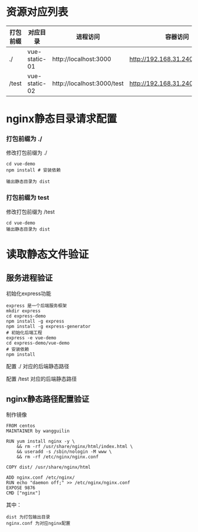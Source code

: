 # 资源对应列表

| 打包前缀 | 对应目录      | 进程访问                   | 容器访问                         |
| -------- | ------------- | -------------------------- | -------------------------------- |
| ./       | vue-static-01 | http://localhost:3000      | http://192.168.31.240:8001/      |
| /test    | vue-static-02 | http://localhost:3000/test | http://192.168.31.240:8001/test/ |



# nginx静态目录请求配置

### 打包前缀为 ./

修改打包前缀为 ./



```
cd vue-demo
npm install # 安装依赖

输出静态目录为 dist
```

### 打包前缀为 test

修改打包前缀为 /test

```
cd vue-demo
输出静态目录为 dist
```

# 读取静态文件验证

## 服务进程验证

初始化express功能

```
express 是一个后端服务框架
mkdir express
cd express-demo
npm install -g express
npm install -g express-generator
# 初始化后端工程
express -e vue-demo
cd express-demo/vue-demo
# 安装依赖
npm install 
```

配置 ./ 对应的后端静态路径

配置 /test 对应的后端静态路径

## nginx静态路径配置验证

制作镜像

```
FROM centos
MAINTAINER by wangguilin

RUN yum install nginx -y \
    && rm -rf /usr/share/nginx/html/index.html \
    && useradd -s /sbin/nologin -M www \
    && rm -rf /etc/nginx/nginx.conf

COPY dist/ /usr/share/nginx/html

ADD nginx.conf /etc/nginx/
RUN echo "daemon off;" >> /etc/nginx/nginx.conf
EXPOSE 9876
CMD ["nginx"]
```

其中：

```
dist 为打包输出目录
nginx.conf 为对应nginx配置
```

